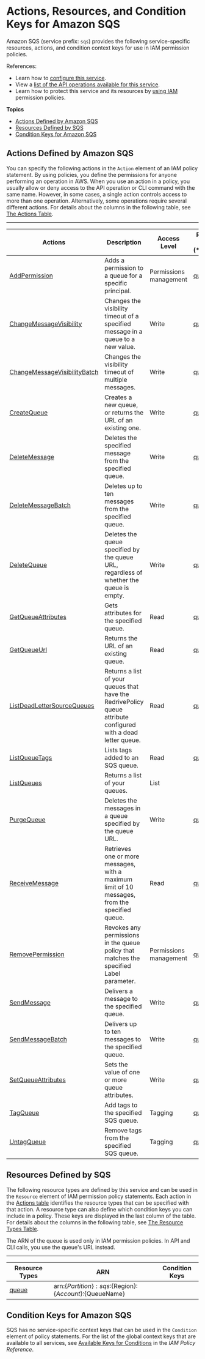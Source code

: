 # Actions, Resources, and Condition Keys for Amazon SQS<a name="list_amazonsqs"></a>

Amazon SQS \(service prefix: `sqs`\) provides the following service\-specific resources, actions, and condition context keys for use in IAM permission policies\.

References:
+ Learn how to [configure this service](https://docs.aws.amazon.com/AWSSimpleQueueService/latest/SQSDeveloperGuide/)\.
+ View a [list of the API operations available for this service](https://docs.aws.amazon.com/AWSSimpleQueueService/latest/APIReference/)\.
+ Learn how to protect this service and its resources by [using IAM](https://docs.aws.amazon.com/AWSSimpleQueueService/latest/SQSDeveloperGuide/sqs-authentication-and-access-control.html) permission policies\.

**Topics**
+ [Actions Defined by Amazon SQS](#amazonsqs-actions-as-permissions)
+ [Resources Defined by SQS](#amazonsqs-resources-for-iam-policies)
+ [Condition Keys for Amazon SQS](#amazonsqs-policy-keys)

## Actions Defined by Amazon SQS<a name="amazonsqs-actions-as-permissions"></a>

You can specify the following actions in the `Action` element of an IAM policy statement\. By using policies, you define the permissions for anyone performing an operation in AWS\. When you use an action in a policy, you usually allow or deny access to the API operation or CLI command with the same name\. However, in some cases, a single action controls access to more than one operation\. Alternatively, some operations require several different actions\. For details about the columns in the following table, see [The Actions Table](reference_policies_actions-resources-contextkeys.md#actions_table)\.


****  

| Actions | Description | Access Level | Resource Types \(\*required\) | Condition Keys | Dependent Actions | 
| --- | --- | --- | --- | --- | --- | 
|   [ AddPermission ](https://docs.aws.amazon.com/AWSSimpleQueueService/latest/APIReference/API_AddPermission.html)  | Adds a permission to a queue for a specific principal\. | Permissions management |   [ queue\* ](#amazonsqs-queue)   |  |  | 
|   [ ChangeMessageVisibility ](https://docs.aws.amazon.com/AWSSimpleQueueService/latest/APIReference/API_ChangeMessageVisibility.html)  | Changes the visibility timeout of a specified message in a queue to a new value\. | Write |   [ queue\* ](#amazonsqs-queue)   |  |  | 
|   [ ChangeMessageVisibilityBatch ](https://docs.aws.amazon.com/AWSSimpleQueueService/latest/APIReference/API_ChangeMessageVisibilityBatch.html)  | Changes the visibility timeout of multiple messages\. | Write |   [ queue\* ](#amazonsqs-queue)   |  |  | 
|   [ CreateQueue ](https://docs.aws.amazon.com/AWSSimpleQueueService/latest/APIReference/API_CreateQueue.html)  | Creates a new queue, or returns the URL of an existing one\. | Write |   [ queue\* ](#amazonsqs-queue)   |  |  | 
|   [ DeleteMessage ](https://docs.aws.amazon.com/AWSSimpleQueueService/latest/APIReference/API_DeleteMessage.html)  | Deletes the specified message from the specified queue\. | Write |   [ queue\* ](#amazonsqs-queue)   |  |  | 
|   [ DeleteMessageBatch ](https://docs.aws.amazon.com/AWSSimpleQueueService/latest/APIReference/API_DeleteMessageBatch.html)  | Deletes up to ten messages from the specified queue\. | Write |   [ queue\* ](#amazonsqs-queue)   |  |  | 
|   [ DeleteQueue ](https://docs.aws.amazon.com/AWSSimpleQueueService/latest/APIReference/API_DeleteQueue.html)  | Deletes the queue specified by the queue URL, regardless of whether the queue is empty\. | Write |   [ queue\* ](#amazonsqs-queue)   |  |  | 
|   [ GetQueueAttributes ](https://docs.aws.amazon.com/AWSSimpleQueueService/latest/APIReference/API_GetQueueAttributes.html)  | Gets attributes for the specified queue\. | Read |   [ queue\* ](#amazonsqs-queue)   |  |  | 
|   [ GetQueueUrl ](https://docs.aws.amazon.com/AWSSimpleQueueService/latest/APIReference/API_GetQueueUrl.html)  | Returns the URL of an existing queue\. | Read |   [ queue\* ](#amazonsqs-queue)   |  |  | 
|   [ ListDeadLetterSourceQueues ](https://docs.aws.amazon.com/AWSSimpleQueueService/latest/APIReference/API_ListDeadLetterSourceQueues.html)  | Returns a list of your queues that have the RedrivePolicy queue attribute configured with a dead letter queue\. | Read |   [ queue\* ](#amazonsqs-queue)   |  |  | 
|   [ ListQueueTags ](https://docs.aws.amazon.com/AWSSimpleQueueService/latest/APIReference/API_ListQueueTags.html)  | Lists tags added to an SQS queue\. | Read |   [ queue\* ](#amazonsqs-queue)   |  |  | 
|   [ ListQueues ](https://docs.aws.amazon.com/AWSSimpleQueueService/latest/APIReference/API_ListQueues.html)  | Returns a list of your queues\. | List |  |  |  | 
|   [ PurgeQueue ](https://docs.aws.amazon.com/AWSSimpleQueueService/latest/APIReference/API_PurgeQueue.html)  | Deletes the messages in a queue specified by the queue URL\. | Write |   [ queue\* ](#amazonsqs-queue)   |  |  | 
|   [ ReceiveMessage ](https://docs.aws.amazon.com/AWSSimpleQueueService/latest/APIReference/API_ReceiveMessage.html)  | Retrieves one or more messages, with a maximum limit of 10 messages, from the specified queue\. | Read |   [ queue\* ](#amazonsqs-queue)   |  |  | 
|   [ RemovePermission ](https://docs.aws.amazon.com/AWSSimpleQueueService/latest/APIReference/API_RemovePermission.html)  | Revokes any permissions in the queue policy that matches the specified Label parameter\. | Permissions management |   [ queue\* ](#amazonsqs-queue)   |  |  | 
|   [ SendMessage ](https://docs.aws.amazon.com/AWSSimpleQueueService/latest/APIReference/API_SendMessage.html)  | Delivers a message to the specified queue\. | Write |   [ queue\* ](#amazonsqs-queue)   |  |  | 
|   [ SendMessageBatch ](https://docs.aws.amazon.com/AWSSimpleQueueService/latest/APIReference/API_SendMessageBatch.html)  | Delivers up to ten messages to the specified queue\. | Write |   [ queue\* ](#amazonsqs-queue)   |  |  | 
|   [ SetQueueAttributes ](https://docs.aws.amazon.com/AWSSimpleQueueService/latest/APIReference/API_SetQueueAttributes.html)  | Sets the value of one or more queue attributes\. | Write |   [ queue\* ](#amazonsqs-queue)   |  |  | 
|   [ TagQueue ](https://docs.aws.amazon.com/AWSSimpleQueueService/latest/APIReference/API_TagQueue.html)  | Add tags to the specified SQS queue\. | Tagging |   [ queue\* ](#amazonsqs-queue)   |  |  | 
|   [ UntagQueue ](https://docs.aws.amazon.com/AWSSimpleQueueService/latest/APIReference/API_UntagQueue.html)  | Remove tags from the specified SQS queue\. | Tagging |   [ queue\* ](#amazonsqs-queue)   |  |  | 

## Resources Defined by SQS<a name="amazonsqs-resources-for-iam-policies"></a>

The following resource types are defined by this service and can be used in the `Resource` element of IAM permission policy statements\. Each action in the [Actions table](#amazonsqs-actions-as-permissions) identifies the resource types that can be specified with that action\. A resource type can also define which condition keys you can include in a policy\. These keys are displayed in the last column of the table\. For details about the columns in the following table, see [The Resource Types Table](reference_policies_actions-resources-contextkeys.md#resources_table)\.

The ARN of the queue is used only in IAM permission policies\. In API and CLI calls, you use the queue's URL instead\.


****  

| Resource Types | ARN | Condition Keys | 
| --- | --- | --- | 
|   [ queue ](https://docs.aws.amazon.com/AWSSimpleQueueService/latest/SQSDeveloperGuide/sqs-how-it-works.html)  |  arn:$\{Partition\}:sqs:$\{Region\}:$\{Account\}:$\{QueueName\}  |  | 

## Condition Keys for Amazon SQS<a name="amazonsqs-policy-keys"></a>

SQS has no service\-specific context keys that can be used in the `Condition` element of policy statements\. For the list of the global context keys that are available to all services, see [Available Keys for Conditions](reference_policies_condition-keys.html#AvailableKeys) in the *IAM Policy Reference*\.